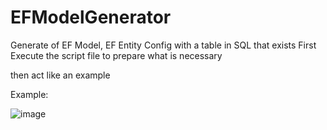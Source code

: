 # EFModelGenerator
Generate of EF Model, EF Entity Config with a table in SQL that exists
First Execute the script file to prepare what is necessary

then act like an example


Example:

![image](https://user-images.githubusercontent.com/55345142/161343790-f2045829-fe86-41af-9b9b-cd56983d7c77.png)
